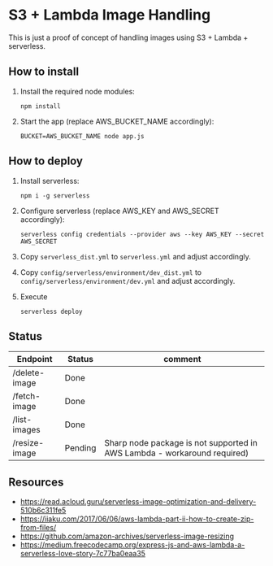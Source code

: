 S3 + Lambda Image Handling
==========================

This is just a proof of concept of handling images using S3 + Lambda + serverless.



How to install
--------------

1. Install the required node modules:
    ```
    npm install
    ```

2. Start the app (replace AWS_BUCKET_NAME accordingly):
    ```
    BUCKET=AWS_BUCKET_NAME node app.js
    ```



How to deploy
-------------

1. Install serverless:
    ```
    npm i -g serverless
    ```

2. Configure serverless (replace AWS_KEY and AWS_SECRET accordingly):
    ```
    serverless config credentials --provider aws --key AWS_KEY --secret AWS_SECRET
    ```

3. Copy `serverless_dist.yml` to `serverless.yml` and adjust accordingly.

4. Copy `config/serverless/environment/dev_dist.yml` to `config/serverless/environment/dev.yml` and adjust accordingly.

5. Execute 
    ```
    serverless deploy
    ```


Status
------

| Endpoint      | Status  | comment                                                                  |
| ------------- | ------- | ------------------------------------------------------------------------ |
| /delete-image | Done    |                                                                          |
| /fetch-image  | Done    |                                                                          |
| /list-images  | Done    |                                                                          |
| /resize-image | Pending | Sharp node package is not supported in AWS Lambda - workaround required) |


Resources
---------

* https://read.acloud.guru/serverless-image-optimization-and-delivery-510b6c311fe5
* https://iiaku.com/2017/06/06/aws-lambda-part-ii-how-to-create-zip-from-files/
* https://github.com/amazon-archives/serverless-image-resizing
* https://medium.freecodecamp.org/express-js-and-aws-lambda-a-serverless-love-story-7c77ba0eaa35



